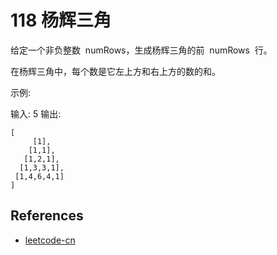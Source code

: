 # 118 杨辉三角

给定一个非负整数  numRows，生成杨辉三角的前  numRows  行。

在杨辉三角中，每个数是它左上方和右上方的数的和。

示例:

输入: 5
输出:

```
[
     [1],
    [1,1],
   [1,2,1],
  [1,3,3,1],
 [1,4,6,4,1]
]
```

## References

- [leetcode-cn](https://leetcode-cn.com/problems/pascals-triangle)
